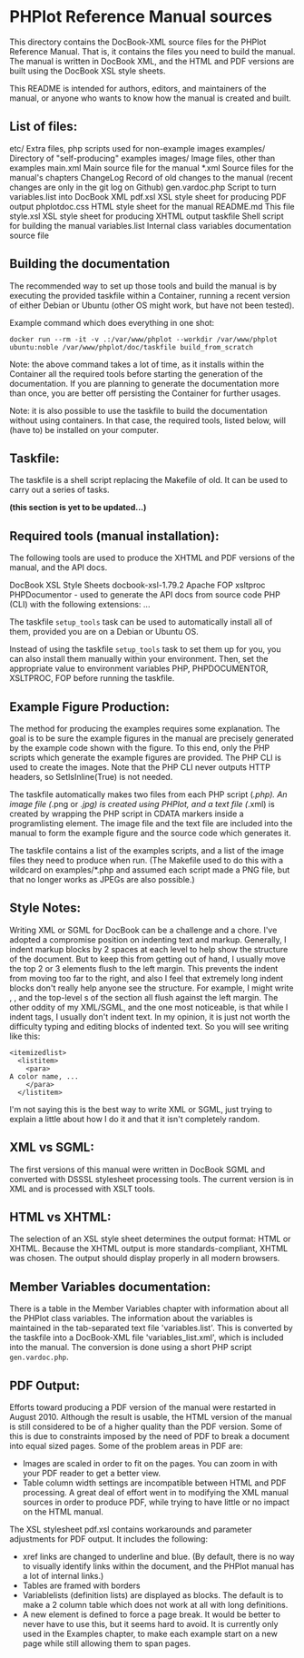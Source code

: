 # PHPlot Reference Manual sources

This directory contains the DocBook-XML source files for the PHPlot Reference Manual. That is, it contains the files 
you need to build the manual. The manual is written in DocBook XML, and the HTML and PDF versions are built using the 
DocBook XSL style sheets.

This README is intended for authors, editors, and maintainers of the manual,
or anyone who wants to know how the manual is created and built.


## List of files:

  etc/                Extra files, php scripts used for non-example images
  examples/           Directory of "self-producing" examples
  images/             Image files, other than examples
  main.xml            Main source file for the manual
  *.xml               Source files for the manual's chapters
  ChangeLog           Record of old changes to the manual (recent changes are only in the git log on Github)
  gen.vardoc.php      Script to turn variables.list into DocBook XML
  pdf.xsl             XSL style sheet for producing PDF output
  phplotdoc.css       HTML style sheet for the manual
  README.md           This file
  style.xsl           XSL style sheet for producing XHTML output
  taskfile            Shell script for building the manual
  variables.list      Internal class variables documentation source file


## Building the documentation

The recommended way to set up those tools and build the manual is by executing the provided taskfile within a Container,
running a recent version of either Debian or Ubuntu (other OS might work, but have not been tested).

Example command which does everything in one shot:

    docker run --rm -it -v .:/var/www/phplot --workdir /var/www/phplot ubuntu:noble /var/www/phplot/doc/taskfile build_from_scratch

Note: the above command takes a lot of time, as it installs within the Container all the required tools before
starting the generation of the documentation. If you are planning to generate the documentation more than once,
you are better off persisting the Container for further usages.

Note: it is also possible to use the taskfile to build the documentation without using containers. In that case,
the required tools, listed below, will (have to) be installed on your computer. 


## Taskfile:

The taskfile is a shell script replacing the Makefile of old. It can be used to carry out a series of tasks.

__(this section is yet to be updated...)__


## Required tools (manual installation):

The following tools are used to produce the XHTML and PDF versions of the manual, and the API docs.

   DocBook XSL Style Sheets docbook-xsl-1.79.2
   Apache FOP
   xsltproc
   PHPDocumentor - used to generate the API docs from source code
   PHP (CLI) with the following extensions: ... 

The taskfile `setup_tools` task can be used to automatically install all of them, provided you are on a Debian or Ubuntu
OS.

Instead of using the taskfile `setup_tools` task to set them up for you, you can also install them manually within your
environment. Then, set the appropriate value to environment variables PHP, PHPDOCUMENTOR, XSLTPROC, FOP before
running the taskfile. 


## Example Figure Production:

The method for producing the examples requires some explanation. The goal
is to be sure the example figures in the manual are precisely generated by
the example code shown with the figure. To this end, only the PHP scripts
which generate the example figures are provided. The PHP CLI is used to
create the images. Note that the PHP CLI never outputs HTTP headers, so
SetIsInline(True) is not needed.

The taskfile automatically makes two files from each PHP script (*.php). An
image file (*.png or *.jpg) is created using PHPlot, and a text file
(*.xml) is created by wrapping the PHP script in CDATA markers inside a
programlisting element. The image file and the text file are included into
the manual to form the example figure and the source code which generates
it.

The taskfile contains a list of the examples scripts, and a list of the
image files they need to produce when run. (The Makefile used to do this
with a wildcard on examples/*.php and assumed each script made a PNG file,
but that no longer works as JPEGs are also possible.)


## Style Notes:

Writing XML or SGML for DocBook can be a challenge and a chore. I've adopted a
compromise position on indenting text and markup. Generally, I indent markup
blocks by 2 spaces at each level to help show the structure of the document.
But to keep this from getting out of hand, I usually move the top 2 or 3
elements flush to the left margin. This prevents the indent from moving too
far to the right, and also I feel that extremely long indent blocks don't
really help anyone see the structure. For example, I might write <chapter>,
<sect1>, and the top-level <para>s of the section all flush against the left
margin. The other oddity of my XML/SGML, and the one most noticeable, is that
while I indent tags, I usually don't indent text. In my opinion, it is just
not worth the difficulty typing and editing blocks of indented text.
So you will see writing like this:
```
<itemizedlist>
  <listitem>
    <para>
A color name, ...
    </para>
  </listitem>
```
I'm not saying this is the best way to write XML or SGML, just trying to
explain a little about how I do it and that it isn't completely random.


## XML vs SGML:

The first versions of this manual were written in DocBook SGML and
converted with DSSSL stylesheet processing tools. The current version
is in XML and is processed with XSLT tools.


## HTML vs XHTML:

The selection of an XSL style sheet determines the output format: HTML or
XHTML. Because the XHTML output is more standards-compliant, XHTML was
chosen. The output should display properly in all modern browsers.


## Member Variables documentation:

There is a table in the Member Variables chapter with information about
all the PHPlot class variables. The information about the variables is
maintained in the tab-separated text file 'variables.list'. This is converted
by the taskfile into a DocBook-XML file 'variables_list.xml', which is included
into the manual. The conversion is done using a short PHP script `gen.vardoc.php`.


## PDF Output:

Efforts toward producing a PDF version of the manual were restarted in
August 2010. Although the result is usable, the HTML version of the manual
is still considered to be of a higher quality than the PDF version. Some of
this is due to constraints imposed by the need of PDF to break a document
into equal sized pages. Some of the problem areas in PDF are:
* Images are scaled in order to fit on the pages. You can zoom
  in with your PDF reader to get a better view.
* Table column width settings are incompatible between HTML and PDF
  processing.
A great deal of effort went in to modifying the XML manual sources in order
to produce PDF, while trying to have little or no impact on the HTML manual.

The XSL stylesheet pdf.xsl contains workarounds and parameter adjustments
for PDF output. It includes the following:

* xref links are changed to underline and blue. (By default, there is no
way to visually identify links within the document, and the PHPlot manual
has a lot of internal links.)
* Tables are framed with borders
* Variablelists (definition lists) are displayed as blocks. The default is
to make a 2 column table which does not work at all with long definitions.
* A new element <pagebreak/> is defined to force a page break. It would be
better to never have to use this, but it seems hard to avoid. It is currently
only used in the Examples chapter, to make each example start on a new page
while still allowing them to span pages.
